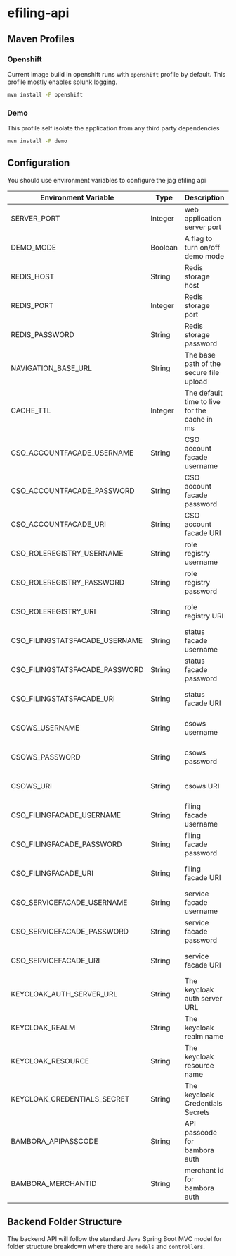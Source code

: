 # efiling-api

## Maven Profiles

### Openshift

Current image build in openshift runs with `openshift` profile by default.
This profile mostly enables splunk logging.

```bash
mvn install -P openshift
```

### Demo

This profile self isolate the application from any third party dependencies

```bash
mvn install -P demo
```

## Configuration

You should use environment variables to configure the jag efiling api

| Environment Variable           | Type    | Description                                  | Notes                          |
| ------------------------------ | ------- | -------------------------------------------- | ------------------------------ |
| SERVER_PORT                    | Integer | web application server port                  | defaulted to `8080`            |
| DEMO_MODE                      | Boolean | A flag to turn on/off demo mode              | defaulted to `false`           |
| REDIS_HOST                     | String  | Redis storage host                           | defaulted to `localhost`       |
| REDIS_PORT                     | Integer | Redis storage port                           | defaulted to `6379`            |
| REDIS_PASSWORD                 | String  | Redis storage password                       | Defaulted to `admin`           |
| NAVIGATION_BASE_URL            | String  | The base path of the secure file upload      | not set by default             |
| CACHE_TTL                      | Integer | The default time to live for the cache in ms | Defaulted to `600000` (10 min) |
| CSO_ACCOUNTFACADE_USERNAME     | String  | CSO account facade username                  | not set by default             |
| CSO_ACCOUNTFACADE_PASSWORD     | String  | CSO account facade password                  | not set by default             |
| CSO_ACCOUNTFACADE_URI          | String  | CSO account facade URI                       | not set by default             |
| CSO_ROLEREGISTRY_USERNAME      | String  | role registry username                       | not set by default             |
| CSO_ROLEREGISTRY_PASSWORD      | String  | role registry password                       | not set by default             |
| CSO_ROLEREGISTRY_URI           | String  | role registry URI                            | not set by default             |
| CSO_FILINGSTATSFACADE_USERNAME | String  | status facade username                       | not set by default             |
| CSO_FILINGSTATSFACADE_PASSWORD | String  | status facade password                       | not set by default             |
| CSO_FILINGSTATSFACADE_URI      | String  | status facade URI                            | not set by default             |
| CSOWS_USERNAME                 | String  | csows username                               | not set by default             |
| CSOWS_PASSWORD                 | String  | csows password                               | not set by default             |
| CSOWS_URI                      | String  | csows URI                                    | not set by default             |
| CSO_FILINGFACADE_USERNAME      | String  | filing facade username                       | not set by default             |
| CSO_FILINGFACADE_PASSWORD      | String  | filing facade password                       | not set by default             |
| CSO_FILINGFACADE_URI           | String  | filing facade URI                            | not set by default             |
| CSO_SERVICEFACADE_USERNAME     | String  | service facade username                      | not set by default             |
| CSO_SERVICEFACADE_PASSWORD     | String  | service facade password                      | not set by default             |
| CSO_SERVICEFACADE_URI          | String  | service facade URI                           | not set by default             |
| KEYCLOAK_AUTH_SERVER_URL       | String  | The keycloak auth server URL                 | not set by default             |
| KEYCLOAK_REALM                 | String  | The keycloak realm name                      | not set by default             |
| KEYCLOAK_RESOURCE              | String  | The keycloak resource name                   | not set by default             |
| KEYCLOAK_CREDENTIALS_SECRET    | String  | The keycloak Credentials Secrets             | not set by default             |
| BAMBORA_APIPASSCODE            | String  | API passcode for bambora auth                | not set by default             |
| BAMBORA_MERCHANTID             | String  | merchant id for bambora auth                 | not set by default             |

## Backend Folder Structure

The backend API will follow the standard Java Spring Boot MVC model for folder structure breakdown where there are `models` and `controllers`.
